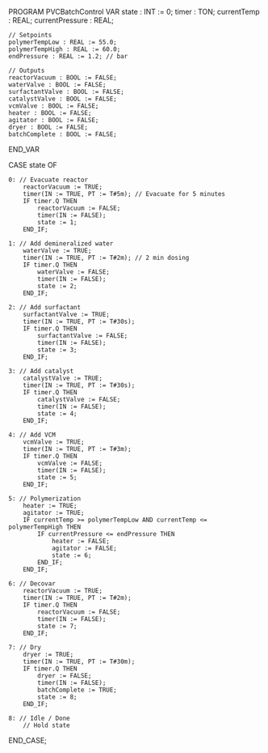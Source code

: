PROGRAM PVCBatchControl
VAR
    state : INT := 0;
    timer : TON;
    currentTemp : REAL;
    currentPressure : REAL;

    // Setpoints
    polymerTempLow : REAL := 55.0;
    polymerTempHigh : REAL := 60.0;
    endPressure : REAL := 1.2; // bar

    // Outputs
    reactorVacuum : BOOL := FALSE;
    waterValve : BOOL := FALSE;
    surfactantValve : BOOL := FALSE;
    catalystValve : BOOL := FALSE;
    vcmValve : BOOL := FALSE;
    heater : BOOL := FALSE;
    agitator : BOOL := FALSE;
    dryer : BOOL := FALSE;
    batchComplete : BOOL := FALSE;
END_VAR

CASE state OF

    0: // Evacuate reactor
        reactorVacuum := TRUE;
        timer(IN := TRUE, PT := T#5m); // Evacuate for 5 minutes
        IF timer.Q THEN
            reactorVacuum := FALSE;
            timer(IN := FALSE);
            state := 1;
        END_IF;

    1: // Add demineralized water
        waterValve := TRUE;
        timer(IN := TRUE, PT := T#2m); // 2 min dosing
        IF timer.Q THEN
            waterValve := FALSE;
            timer(IN := FALSE);
            state := 2;
        END_IF;

    2: // Add surfactant
        surfactantValve := TRUE;
        timer(IN := TRUE, PT := T#30s);
        IF timer.Q THEN
            surfactantValve := FALSE;
            timer(IN := FALSE);
            state := 3;
        END_IF;

    3: // Add catalyst
        catalystValve := TRUE;
        timer(IN := TRUE, PT := T#30s);
        IF timer.Q THEN
            catalystValve := FALSE;
            timer(IN := FALSE);
            state := 4;
        END_IF;

    4: // Add VCM
        vcmValve := TRUE;
        timer(IN := TRUE, PT := T#3m);
        IF timer.Q THEN
            vcmValve := FALSE;
            timer(IN := FALSE);
            state := 5;
        END_IF;

    5: // Polymerization
        heater := TRUE;
        agitator := TRUE;
        IF currentTemp >= polymerTempLow AND currentTemp <= polymerTempHigh THEN
            IF currentPressure <= endPressure THEN
                heater := FALSE;
                agitator := FALSE;
                state := 6;
            END_IF;
        END_IF;

    6: // Decovar
        reactorVacuum := TRUE;
        timer(IN := TRUE, PT := T#2m);
        IF timer.Q THEN
            reactorVacuum := FALSE;
            timer(IN := FALSE);
            state := 7;
        END_IF;

    7: // Dry
        dryer := TRUE;
        timer(IN := TRUE, PT := T#30m);
        IF timer.Q THEN
            dryer := FALSE;
            timer(IN := FALSE);
            batchComplete := TRUE;
            state := 8;
        END_IF;

    8: // Idle / Done
        // Hold state
END_CASE;

